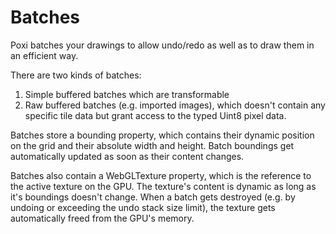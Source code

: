 # Batches

Poxi batches your drawings to allow undo/redo as well as to draw them in an efficient way. 

There are two kinds of batches:

1. Simple buffered batches which are transformable
2. Raw buffered batches (e.g. imported images), which doesn't contain any specific tile data but grant access to the typed Uint8 pixel data.

Batches store a bounding property, which contains their dynamic position on the grid and their absolute width and height. Batch boundings get automatically updated as soon as their content changes.

Batches also contain a WebGLTexture property, which is the reference to the active texture on the GPU. The texture's content is dynamic as long as it's boundings doesn't change. When a batch gets destroyed (e.g. by undoing or exceeding the undo stack size limit), the texture gets automatically freed from the GPU's memory.

